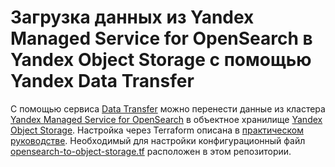# Загрузка данных из Yandex Managed Service for OpenSearch в Yandex Object Storage с помощью Yandex Data Transfer

С помощью сервиса [Data Transfer](https://yandex.cloud/ru/docs/data-transfer) можно перенести данные из кластера [Yandex Managed Service for OpenSearch](https://yandex.cloud/ru/docs/managed-opensearch/) в объектное хранилище [Yandex Object Storage](https://yandex.cloud/ru/docs/storage/). Настройка через Terraform описана в [практическом руководстве](https://cloud.yandex.ru/docs/data-transfer/tutorials/opensearch-to-object-storage). Необходимый для настройки конфигурационный файл [opensearch-to-object-storage.tf](https://github.com/yandex-cloud-examples/yc-data-transfer-from-opensearch-to-object-storage/blob/main/opensearch-to-object-storage.tf) расположен в этом репозитории.
